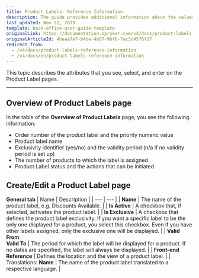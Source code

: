 ```yaml
---
title: Product Labels- Reference Information
description: The guide provides additional information about the values you use when creating or updating product labels in the Back Office.
last_updated: Nov 22, 2019
template: back-office-user-guide-template
originalLink: https://documentation.spryker.com/v4/docs/product-labels-reference-information
originalArticleId: 4beaa7e7-b4be-4b07-9bf6-7ac3d4576f17
redirect_from:
  - /v4/docs/product-labels-reference-information
  - /v4/docs/en/product-labels-reference-information
---
```


This topic describes the attributes that you see, select, and enter on the Product Label pages.
***
## Overview of Product Labels page
In the table of the **Overview of Product Labels** page, you see the following information:
* Order number of the product label and the priority numeric value
* Product label name
* Exclusivity identifier (yes/no) and the validity period (n/a if no validity period is set up)
* The number of products to which the label is assigned
* Product Label status and the actions that can be initiated

## Create/Edit a Product Label page
**General tab**
| Name | Description |
| --- | --- |
| **Name** | The name of the product label, e.g. Discounts Available. |
| **Is Active** | A checkbox that, if selected, activates the product label. |
| **Is Exclusive** | A checkbox that defines the product label exclusivity. If you want a specific label to be the only one displayed for a product, you select this checkbox. Even if you have other labels assigned, only the exclusive one will be displayed. |
| **Valid From**<br>**Valid To** | The period for which the label will be displayed for a product. If no dates are specified, the label will always be displayed. |
| **Front-end Reference** | Defines the location and the view of a product label. |
| Translations: **Name** | The name of the product label translated to a respective language. |
